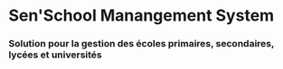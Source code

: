 # Sen'School Manangement System
### Solution pour la gestion des écoles primaires, secondaires, lycées et universités
